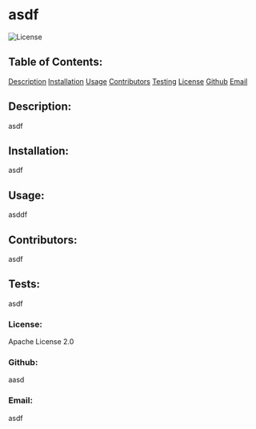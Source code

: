 # asdf
  ![License](https://img.shields.io/static/v1?label=License&message=Apache_License_2.0&color=blueviolet)
  ## Table of Contents: 
  [Description](#description)
  [Installation](#installation)
  [Usage](#usage)
  [Contributors](#contributors)
  [Testing](#testing)
  [License](#license)
  [Github](#github)
  [Email](#email)
  ## Description: 
  asdf 
  ## Installation: 
  asdf
  ## Usage: 
  asddf 
  ## Contributors: 
  asdf 
  ## Tests: 
  asdf 
  ### License: 
  Apache License 2.0 
  ### Github: 
  aasd 
  ### Email: 
  asdf
